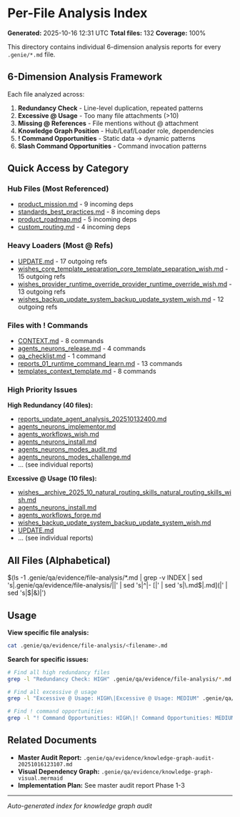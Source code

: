 # Per-File Analysis Index

**Generated:** 2025-10-16 12:31 UTC
**Total files:** 132
**Coverage:** 100%

This directory contains individual 6-dimension analysis reports for every `.genie/*.md` file.

## 6-Dimension Analysis Framework

Each file analyzed across:

1. **Redundancy Check** - Line-level duplication, repeated patterns
2. **Excessive @ Usage** - Too many file attachments (>10)
3. **Missing @ References** - File mentions without @ attachment
4. **Knowledge Graph Position** - Hub/Leaf/Loader role, dependencies
5. **! Command Opportunities** - Static data → dynamic patterns
6. **Slash Command Opportunities** - Command invocation patterns

## Quick Access by Category

### Hub Files (Most Referenced)

- [product_mission.md](product_mission.md) - 9 incoming deps
- [standards_best_practices.md](standards_best_practices.md) - 8 incoming deps
- [product_roadmap.md](product_roadmap.md) - 5 incoming deps
- [custom_routing.md](custom_routing.md) - 4 incoming deps

### Heavy Loaders (Most @ Refs)

- [UPDATE.md](UPDATE.md) - 17 outgoing refs
- [wishes_core_template_separation_core_template_separation_wish.md](wishes_core_template_separation_core_template_separation_wish.md) - 15 outgoing refs
- [wishes_provider_runtime_override_provider_runtime_override_wish.md](wishes_provider_runtime_override_provider_runtime_override_wish.md) - 13 outgoing refs
- [wishes_backup_update_system_backup_update_system_wish.md](wishes_backup_update_system_backup_update_system_wish.md) - 12 outgoing refs

### Files with ! Commands

- [CONTEXT.md](CONTEXT.md) - 8 commands
- [agents_neurons_release.md](agents_neurons_release.md) - 4 commands
- [qa_checklist.md](qa_checklist.md) - 1 command
- [reports_01_runtime_command_learn.md](reports_01_runtime_command_learn.md) - 13 commands
- [templates_context_template.md](templates_context_template.md) - 8 commands

### High Priority Issues

**High Redundancy (40 files):**
- [reports_update_agent_analysis_202510132400.md](reports_update_agent_analysis_202510132400.md)
- [agents_neurons_implementor.md](agents_neurons_implementor.md)
- [agents_workflows_wish.md](agents_workflows_wish.md)
- [agents_neurons_install.md](agents_neurons_install.md)
- [agents_neurons_modes_audit.md](agents_neurons_modes_audit.md)
- [agents_neurons_modes_challenge.md](agents_neurons_modes_challenge.md)
- ... (see individual reports)

**Excessive @ Usage (10 files):**
- [wishes__archive_2025_10_natural_routing_skills_natural_routing_skills_wish.md](wishes__archive_2025_10_natural_routing_skills_natural_routing_skills_wish.md)
- [agents_neurons_install.md](agents_neurons_install.md)
- [agents_workflows_forge.md](agents_workflows_forge.md)
- [wishes_backup_update_system_backup_update_system_wish.md](wishes_backup_update_system_backup_update_system_wish.md)
- [UPDATE.md](UPDATE.md)
- ... (see individual reports)

## All Files (Alphabetical)

$(ls -1 .genie/qa/evidence/file-analysis/*.md | grep -v INDEX | sed 's|.genie/qa/evidence/file-analysis/||' | sed 's|^|- [|' | sed 's|\.md$|.md](|' | sed 's|$|&)|')

## Usage

**View specific file analysis:**
```bash
cat .genie/qa/evidence/file-analysis/<filename>.md
```

**Search for specific issues:**
```bash
# Find all high redundancy files
grep -l "Redundancy Check: HIGH" .genie/qa/evidence/file-analysis/*.md

# Find all excessive @ usage
grep -l "Excessive @ Usage: HIGH\|Excessive @ Usage: MEDIUM" .genie/qa/evidence/file-analysis/*.md

# Find ! command opportunities
grep -l "! Command Opportunities: HIGH\|! Command Opportunities: MEDIUM" .genie/qa/evidence/file-analysis/*.md
```

## Related Documents

- **Master Audit Report:** `.genie/qa/evidence/knowledge-graph-audit-20251016123107.md`
- **Visual Dependency Graph:** `.genie/qa/evidence/knowledge-graph-visual.mermaid`
- **Implementation Plan:** See master audit report Phase 1-3

---

*Auto-generated index for knowledge graph audit*
